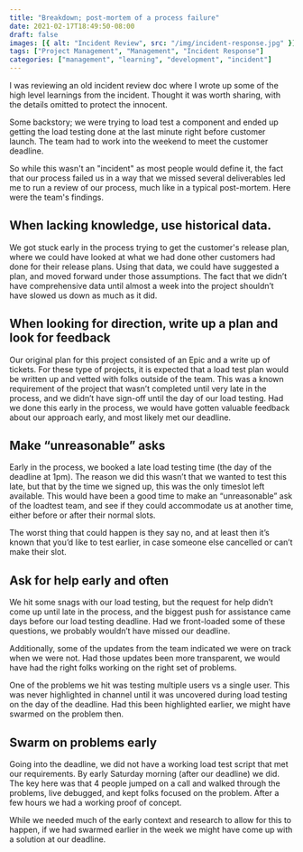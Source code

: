 ```yaml
---
title: "Breakdown; post-mortem of a process failure"
date: 2021-02-17T18:49:50-08:00
draft: false
images: [{ alt: "Incident Review", src: "/img/incident-response.jpg" }]
tags: ["Project Management", "Management", "Incident Response"]
categories: ["management", "learning", "development", "incident"]
---
```


I was reviewing an old incident review doc where I wrote up some of the high level learnings from the incident. Thought it was worth sharing, with the details omitted to protect the innocent.

Some backstory; we were trying to load test a component and ended up getting the load testing done at the last minute right before customer launch. The team had to work into the weekend to meet the customer deadline.

So while this wasn't an "incident" as most people would define it, the fact that our process failed us in a way that we missed several deliverables led me to run a review of our process, much like in a typical post-mortem. Here were the team's findings.

## When lacking knowledge, use historical data.
We got stuck early in the process trying to get the customer's release plan, where we could have looked at what we had done other customers had done for their release plans. Using that data, we could have suggested a plan, and moved forward under those assumptions. The fact that we didn’t have comprehensive data until almost a week into the project shouldn’t have slowed us down as much as it did.

## When looking for direction, write up a plan and look for feedback
Our original plan for this project consisted of an Epic and a write up of tickets. For these type of projects, it is expected that a load test plan would be written up and vetted with folks outside of the team. This was a known requirement of the project that wasn’t completed until very late in the process, and we didn’t have sign-off until the day of our load testing. Had we done this early in the process, we would have gotten valuable feedback about our approach early, and most likely met our deadline.

## Make “unreasonable” asks
Early in the process, we booked a late load testing time (the day of the deadline at 1pm). The reason we did this wasn’t that we wanted to test this late, but that by the time we signed up, this was the only timeslot left available. This would have been a good time to make an “unreasonable” ask of the loadtest team, and see if they could accommodate us at another time, either before or after their normal slots.

The worst thing that could happen is they say no, and at least then it’s known that you’d like to test earlier, in case someone else cancelled or can’t make their slot.

## Ask for help early and often
We hit some snags with our load testing, but the request for help didn’t come up until late in the process, and the biggest push for assistance came days before our load testing deadline. Had we front-loaded some of these questions, we probably wouldn’t have missed our deadline.

Additionally, some of the updates from the team indicated we were on track when we were not. Had those updates been more transparent, we would have had the right folks working on the right set of problems.

One of the problems we hit was testing multiple users vs a single user. This was never highlighted in channel until it was uncovered during load testing on the day of the deadline. Had this been highlighted earlier, we might have swarmed on the problem then.

## Swarm on problems early
Going into the deadline, we did not have a working load test script that met our requirements. By early Saturday morning (after our deadline) we did. The key here was that 4 people jumped on a call and walked through the problems, live debugged, and kept folks focused on the problem. After a few hours we had a working proof of concept.

While we needed much of the early context and research to allow for this to happen, if we had swarmed earlier in the week we might have come up with a solution at our deadline.
